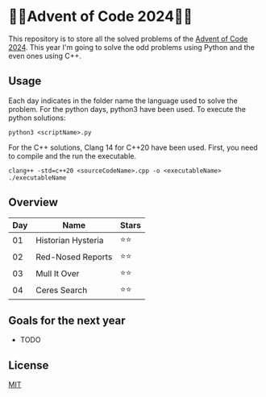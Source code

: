 # 🎅🏻Advent of Code 2024🎅🏻

This repository is to store all the solved problems of the [Advent of Code 2024](https://adventofcode.com/2024). This year I'm going to solve the odd problems using Python and the even ones using C++. 


## Usage

Each day indicates in the folder name the language used to solve the problem. For the python days, python3 have been used. To execute the python solutions:

```console
python3 <scriptName>.py
```

For the C++ solutions, Clang 14 for C++20 have been used. First, you need to compile and the run the executable. 

```console
clang++ -std=c++20 <sourceCodeName>.cpp -o <executableName>
./executableName
```

## Overview

| Day | Name           | Stars |
| --- | -------------- | ----- |
| 01  | Historian Hysteria      |⭐⭐|
| 02  | Red-Nosed Reports      |⭐⭐|
| 03  | Mull It Over      |⭐⭐|
| 04  |  Ceres Search     |⭐⭐|

## Goals for the next year

- TODO

## License

[MIT](https://choosealicense.com/licenses/mit/)

